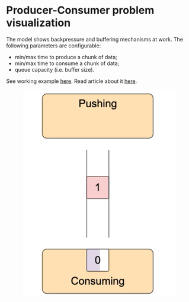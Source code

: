 # Producer-Consumer problem visualization

The model shows backpressure and buffering mechanisms at work. The following parameters are configurable:

- min/max time to produce a chunk of data;
- min/max time to consume a chunk of data;
- queue capacity (i.e. buffer size).

See working example <a href="https://iximiuz.com/node-writable-streams/visual/?utm_medium=github&utm_source=gh-producer-consumer-vis">here</a>. Read article about it <a href="https://iximiuz.com/en/posts/nodejs-writable-streams-distilled/?utm_medium=github&utm_source=gh-producer-consumer-vis">here</a>.

<p align="center"><img src="images/prod-cons.gif"></p>

